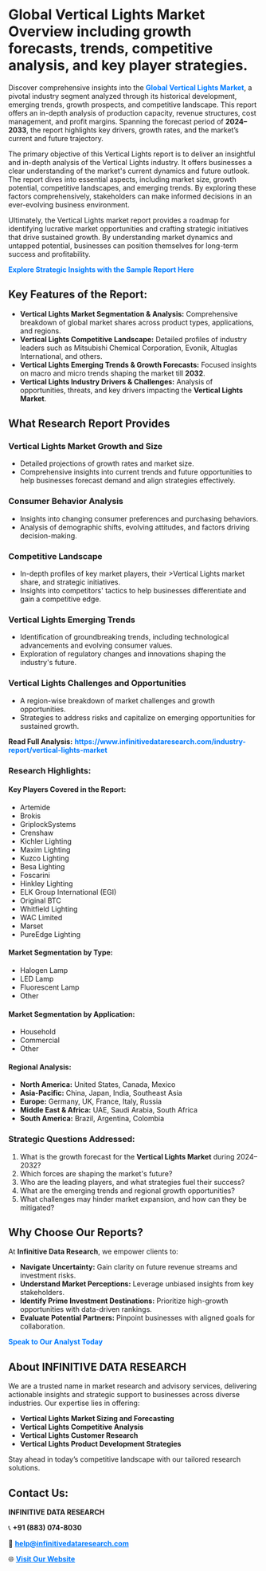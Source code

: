 <h1>Global Vertical Lights Market Overview including growth forecasts, trends, competitive analysis, and key player strategies.</h1>
<p>
Discover comprehensive insights into the 
<a href="https://www.infinitivedataresearch.com/industry-report/vertical-lights-market" rel="dofollow" style="color: #007BFF; text-decoration: none;"><strong>Global Vertical Lights Market</strong></a>, a pivotal industry segment analyzed through its historical development, emerging trends, growth prospects, and competitive landscape. This report offers an in-depth analysis of production capacity, revenue structures, cost management, and profit margins. Spanning the forecast period of <strong>2024–2033</strong>, the report highlights key drivers, growth rates, and the market’s current and future trajectory.
</p>
<p>
The primary objective of this Vertical Lights report is to deliver an insightful and in-depth analysis of the Vertical Lights industry. It offers businesses a clear understanding of the market's current dynamics and future outlook. The report dives into essential aspects, including market size, growth potential, competitive landscapes, and emerging trends. By exploring these factors comprehensively, stakeholders can make informed decisions in an ever-evolving business environment.
</p>
<p>
Ultimately, the Vertical Lights market report provides a roadmap for identifying lucrative market opportunities and crafting strategic initiatives that drive sustained growth. By understanding market dynamics and untapped potential, businesses can position themselves for long-term success and profitability.
</p>
<p>
<a href="https://www.infinitivedataresearch.com/request-sample/reportId=106706" style="color: #007BFF; text-decoration: none;"><strong>Explore Strategic Insights with the Sample Report Here</strong></a>
</p>

<h2>Key Features of the Report:</h2>
<ul>
<li><strong>Vertical Lights Market Segmentation & Analysis:</strong> Comprehensive breakdown of global market shares across product types, applications, and regions.</li>
<li><strong>Vertical Lights Competitive Landscape:</strong> Detailed profiles of industry leaders such as Mitsubishi Chemical Corporation, Evonik, Altuglas International, and others.</li>
<li><strong>Vertical Lights Emerging Trends & Growth Forecasts:</strong> Focused insights on macro and micro trends shaping the market till <strong>2032</strong>.</li>
<li><strong>Vertical Lights Industry Drivers & Challenges:</strong> Analysis of opportunities, threats, and key drivers impacting the <strong>Vertical Lights Market</strong>.</li>
</ul>

<h2>What Research Report Provides</h2>
<h3>Vertical Lights Market Growth and Size</h3>
<ul>
<li>Detailed projections of growth rates and market size.</li>
<li>Comprehensive insights into current trends and future opportunities to help businesses forecast demand and align strategies effectively.</li>
</ul>

<h3>Consumer Behavior Analysis</h3>
<ul>
<li>Insights into changing consumer preferences and purchasing behaviors.</li>
<li>Analysis of demographic shifts, evolving attitudes, and factors driving decision-making.</li>
</ul>

<h3>Competitive Landscape</h3>
<ul>
<li>In-depth profiles of key market players, their >Vertical Lights market share, and strategic initiatives.</li>
<li>Insights into competitors' tactics to help businesses differentiate and gain a competitive edge.</li>
</ul>

<h3>Vertical Lights Emerging Trends</h3>
<ul>
<li>Identification of groundbreaking trends, including technological advancements and evolving consumer values.</li>
<li>Exploration of regulatory changes and innovations shaping the industry's future.</li>
</ul>

<h3>Vertical Lights Challenges and Opportunities</h3>
<ul>
<li>A region-wise breakdown of market challenges and growth opportunities.</li>
<li>Strategies to address risks and capitalize on emerging opportunities for sustained growth.</li>
</ul>
<p><strong>Read Full Analysis:</strong> <a href="https://www.infinitivedataresearch.com/industry-report/vertical-lights-market" rel="dofollow" style="color: #007BFF; text-decoration: none;"><strong>https://www.infinitivedataresearch.com/industry-report/vertical-lights-market</strong></a></p>
<h3>Research Highlights:</h3>
<h4>Key Players Covered in the Report:</h4>
<ul><li>Artemide</li><li>Brokis</li><li>GriplockSystems</li><li>Crenshaw</li><li>Kichler Lighting</li><li>Maxim Lighting</li><li>Kuzco Lighting</li><li>Besa Lighting</li><li>Foscarini</li><li>Hinkley Lighting</li><li>ELK Group International (EGI)</li><li>Original BTC</li><li>Whitfield Lighting</li><li>WAC Limited</li><li>Marset</li><li>PureEdge Lighting</li></ul>
<h4>Market Segmentation by Type:</h4>
<ul><li>Halogen Lamp</li><li>LED Lamp</li><li>Fluorescent Lamp</li><li>Other</li></ul>
<h4>Market Segmentation by Application:</h4>
<ul><li>Household</li><li>Commercial</li><li>Other</li></ul>

<h4>Regional Analysis:</h4>
<ul>
<li><strong>North America:</strong> United States, Canada, Mexico</li>
<li><strong>Asia-Pacific:</strong> China, Japan, India, Southeast Asia</li>
<li><strong>Europe:</strong> Germany, UK, France, Italy, Russia</li>
<li><strong>Middle East & Africa:</strong> UAE, Saudi Arabia, South Africa</li>
<li><strong>South America:</strong> Brazil, Argentina, Colombia</li>
</ul>

<h3>Strategic Questions Addressed:</h3>
<ol>
<li>What is the growth forecast for the <strong>Vertical Lights Market</strong> during 2024–2032?</li>
<li>Which forces are shaping the market's future?</li>
<li>Who are the leading players, and what strategies fuel their success?</li>
<li>What are the emerging trends and regional growth opportunities?</li>
<li>What challenges may hinder market expansion, and how can they be mitigated?</li>
</ol>

<h2>Why Choose Our Reports?</h2>
<p>At <strong>Infinitive Data Research</strong>, we empower clients to:</p>
<ul>
<li><strong>Navigate Uncertainty:</strong> Gain clarity on future revenue streams and investment risks.</li>
<li><strong>Understand Market Perceptions:</strong> Leverage unbiased insights from key stakeholders.</li>
<li><strong>Identify Prime Investment Destinations:</strong> Prioritize high-growth opportunities with data-driven rankings.</li>
<li><strong>Evaluate Potential Partners:</strong> Pinpoint businesses with aligned goals for collaboration.</li>
</ul>
<p><a href="https://www.infinitivedataresearch.com/industry-report/vertical-lights-market" rel="dofollow" style="color: #007BFF; text-decoration: none;"><strong>Speak to Our Analyst Today</strong></a></p>

<h2>About INFINITIVE DATA RESEARCH</h2>
<p>We are a trusted name in market research and advisory services, delivering actionable insights and strategic support to businesses across diverse industries. Our expertise lies in offering:</p>
<ul>
<li><strong>Vertical Lights Market Sizing and Forecasting</strong></li>
<li><strong>Vertical Lights Competitive Analysis</strong></li>
<li><strong>Vertical Lights Customer Research</strong></li>
<li><strong>Vertical Lights Product Development Strategies</strong></li>
</ul>
<p>Stay ahead in today’s competitive landscape with our tailored research solutions.</p>

<h2>Contact Us:</h2>
<p><strong>INFINITIVE DATA RESEARCH</strong></p>
<p>📞 <strong>+91 (883) 074-8030</strong></p>
<p>📧 <strong><a href="mailto:help@infinitivedataresearch.com" style="color: #007BFF;">help@infinitivedataresearch.com</a></strong></p>
<p>🌐 <strong><a href="https://www.infinitivedataresearch.com" rel="dofollow" style="color: #007BFF;">Visit Our Website</a></strong></p>